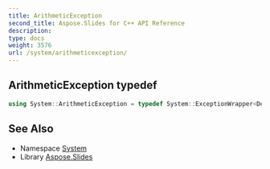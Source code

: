 ```yaml
---
title: ArithmeticException
second_title: Aspose.Slides for C++ API Reference
description: 
type: docs
weight: 3576
url: /system/arithmeticexception/
---
```

## ArithmeticException typedef




```cpp
using System::ArithmeticException = typedef System::ExceptionWrapper<Details_ArithmeticException >
```

## See Also

* Namespace [System](../)
* Library [Aspose.Slides](../../)